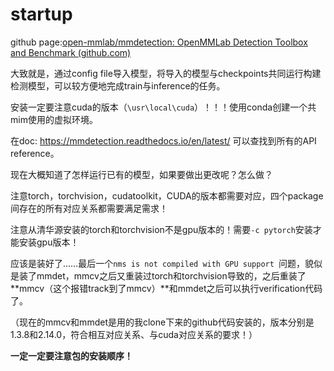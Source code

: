 # startup

github page:[open-mmlab/mmdetection: OpenMMLab Detection Toolbox and Benchmark (github.com)](https://github.com/open-mmlab/mmdetection)

大致就是，通过config file导入模型，将导入的模型与checkpoints共同运行构建检测模型，可以较方便地完成train与inference的任务。

安装一定要注意cuda的版本（`\usr\local\cuda`）！！！使用conda创建一个共mim使用的虚拟环境。

在doc: https://mmdetection.readthedocs.io/en/latest/ 可以查找到所有的API reference。

现在大概知道了怎样运行已有的模型，如果要做出更改呢？怎么做？

注意torch，torchvision，cudatoolkit，CUDA的版本都需要对应，四个package间存在的所有对应关系都需要满足需求！

注意从清华源安装的torch和torchvision不是gpu版本的！需要`-c pytorch`安装才能安装gpu版本！

应该是装好了……最后一个`nms is not compiled with GPU support `问题，貌似是装了mmdet，mmcv之后又重装过torch和torchvision导致的，之后重装了**mmcv（这个报错track到了mmcv）**和mmdet之后可以执行verification代码了。

（现在的mmcv和mmdet是用的我clone下来的github代码安装的，版本分别是1.3.8和2.14.0，符合相互对应关系、与cuda对应关系的要求！）

**一定一定要注意包的安装顺序！**